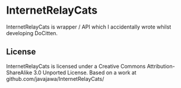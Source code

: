 InternetRelayCats
=================

InternetRelayCats is wrapper / API which I accidentally wrote whilst developing DoCitten.

License
-------
InternetRelayCats is licensed under a Creative Commons Attribution-ShareAlike 3.0 Unported License.
Based on a work at github.com/javajawa/InternetRelayCats/


